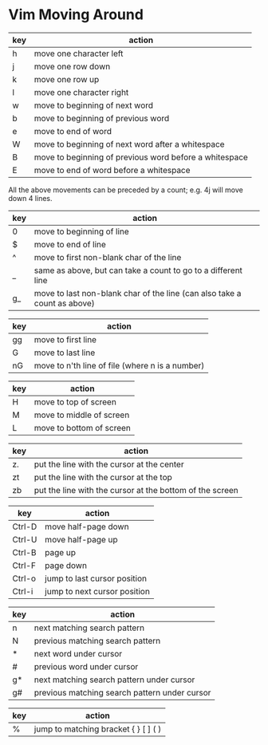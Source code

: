 # Vim Moving Around #

key | action
--- | ------
h   | move one character left
j   | move one row down
k   | move one row up
l   | move one character right
w   | move to beginning of next word
b   | move to beginning of previous word
e   | move to end of word
W   | move to beginning of next word after a whitespace
B   | move to beginning of previous word before a whitespace
E   | move to end of word before a whitespace

All the above movements can be preceded by a count; e.g. 4j will move down 4 lines.

key | action
--- | ------
0   | move to beginning of line
$   | move to end of line
^   | move to first non-blank char of the line
_   | same as above, but can take a count to go to a different line
g_  | move to last non-blank char of the line (can also take a count as above)

key | action
--- | ------
gg  | move to first line
G   | move to last line
nG  | move to n'th line of file (where n is a number)

key | action
--- | ------
H   | move to top of screen
M   | move to middle of screen
L   | move to bottom of screen

key | action
--- | ------
z.  | put the line with the cursor at the center
zt  | put the line with the cursor at the top
zb  | put the line with the cursor at the bottom of the screen

key    | action
---    | ------
Ctrl-D | move half-page down
Ctrl-U | move half-page up
Ctrl-B | page up
Ctrl-F | page down
Ctrl-o | jump to last cursor position
Ctrl-i | jump to next cursor position

key | action
--- | ------
n   | next matching search pattern
N   | previous matching search pattern
*   | next word under cursor
#   | previous word under cursor
g*  | next matching search pattern under cursor
g#  | previous matching search pattern under cursor


key | action
--- | ------
%   | jump to matching bracket { } [ ] ( )
